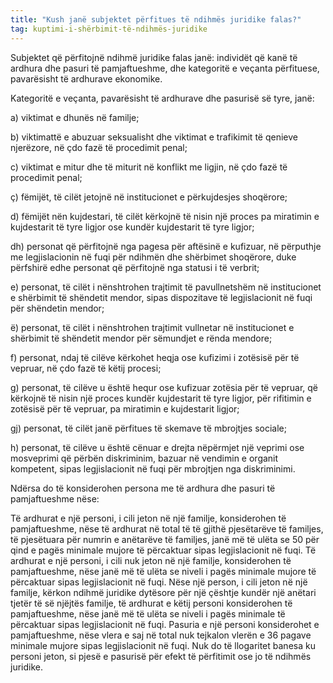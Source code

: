 ```yaml
---
title: "Kush janë subjektet përfitues të ndihmës juridike falas?"
tag: kuptimi-i-shërbimit-të-ndihmës-juridike
---
```

Subjektet që përfitojnë ndihmë juridike falas janë: 
individët që kanë të ardhura dhe pasuri të pamjaftueshme, dhe 
kategoritë e veçanta përfituese, pavarësisht të ardhurave ekonomike.

Kategoritë e veçanta, pavarësisht të ardhurave dhe pasurisë së tyre, janë: 

a) viktimat e dhunës në familje; 

b) viktimattë e abuzuar seksualisht dhe viktimat e trafikimit të qenieve njerëzore, në çdo fazë të procedimit penal; 

c) viktimat e mitur dhe të miturit në konflikt me ligjin, në çdo fazë të procedimit penal; 

ç) fëmijët, të cilët jetojnë në institucionet e përkujdesjes shoqërore; 

d) fëmijët nën kujdestari, të cilët kërkojnë të nisin një proces pa miratimin e kujdestarit të tyre ligjor ose kundër kujdestarit të tyre ligjor; 

dh) personat që përfitojnë nga pagesa për aftësinë e kufizuar, në përputhje me legjislacionin në fuqi për ndihmën dhe shërbimet shoqërore, duke përfshirë edhe personat që përfitojnë nga statusi i të verbrit; 

e) personat, të cilët i nënshtrohen trajtimit të pavullnetshëm në institucionet e shërbimit të shëndetit mendor, sipas dispozitave të legjislacionit në fuqi për shëndetin mendor; 

ë) personat, të cilët i nënshtrohen trajtimit vullnetar në institucionet e shërbimit të shëndetit mendor për sëmundjet e rënda mendore;

f) personat, ndaj të cilëve kërkohet heqja ose kufizimi i zotësisë për të vepruar, në çdo fazë të këtij procesi; 

g) personat, të cilëve u është hequr ose kufizuar zotësia për të vepruar, që kërkojnë të nisin një proces kundër kujdestarit të tyre ligjor, për rifitimin e zotësisë për të vepruar, pa miratimin e kujdestarit ligjor; 

gj) personat, të cilët janë përfitues të skemave të mbrojtjes sociale; 

h) personat, të cilëve u është cënuar e drejta nëpërmjet një veprimi ose mosveprimi që përbën diskriminim, bazuar në vendimin e organit kompetent, sipas legjislacionit në fuqi për mbrojtjen nga diskriminimi.

Ndërsa do të konsiderohen persona me të ardhura dhe pasuri të pamjaftueshme nëse:

Të ardhurat e një personi, i cili jeton në një familje, konsiderohen të pamjaftueshme, nëse të ardhurat në total të të gjithë pjesëtarëve të familjes, të pjesëtuara për numrin e anëtarëve të familjes, janë më të ulëta se 50 për qind e pagës minimale mujore të përcaktuar sipas legjislacionit në fuqi. 
Të ardhurat e një personi, i cili nuk jeton në një familje, konsiderohen të pamjaftueshme, nëse janë më të ulëta se niveli i pagës minimale mujore të përcaktuar sipas legjislacionit në fuqi. 
Nëse një person, i cili jeton në një familje, kërkon ndihmë juridike dytësore për një çështje kundër një anëtari tjetër të së njëjtës familje, të ardhurat e këtij personi konsiderohen të pamjaftueshme, nëse janë më të ulëta se niveli i pagës minimale të përcaktuar sipas legjislacionit në fuqi. 
Pasuria e një personi konsiderohet e pamjaftueshme, nëse vlera e saj në total nuk tejkalon vlerën e 36 pagave minimale mujore sipas legjislacionit në fuqi. Nuk do të llogaritet banesa ku personi jeton, si pjesë e pasurisë për efekt të përfitimit ose jo të ndihmës juridike.
